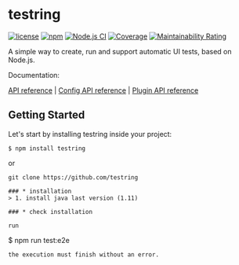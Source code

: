 # testring


[![license](https://img.shields.io/github/license/ringcentral/testring.svg)](https://github.com/ringcentral/testring/blob/master/LICENSE)
[![npm](https://img.shields.io/npm/v/testring.svg)](https://www.npmjs.com/package/testring)
[![Node.js CI](https://github.com/ringcentral/testring/actions/workflows/node.js.yml/badge.svg)](https://github.com/ringcentral/testring/actions/workflows/node.js.yml)
[![Coverage](https://sonarcloud.io/api/project_badges/measure?project=ringcentral_testring&metric=coverage)](https://sonarcloud.io/summary/new_code?id=ringcentral_testring)
[![Maintainability Rating](https://sonarcloud.io/api/project_badges/measure?project=ringcentral_testring&metric=sqale_rating)](https://sonarcloud.io/summary/new_code?id=ringcentral_testring)

A simple way to create, run and support automatic UI tests, based on Node.js.


Documentation:


[API reference](docs/api.md)
|
[Config API reference](docs/config.md)
|
[Plugin API reference](docs/plugin-handbook.md)


## Getting Started

Let's start by installing testring inside your project:

```
$ npm install testring
```
or
```
git clone https://github.com/testring

### * installation
> 1. install java last version (1.11)

### * check installation

run
```
$ npm run test:e2e
```
the execution must finish without an error.
